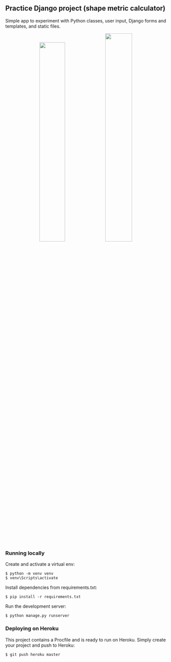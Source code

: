 ## Practice Django project (shape metric calculator)

Simple app to experiment with Python classes, user input, Django forms and templates, and static files.

<p align="middle">
    <image src="img/user_input.png" width="40%">
    <image src="img/output.png" width="40.9%">
</p>



  
### Running locally
Create and activate a virtual env:
```
$ python -m venv venv
$ venv\Scripts\activate
```

Install dependencies from requirements.txt:
```
$ pip install -r requirements.txt
```

Run the development server:  
```
$ python manage.py runserver
```

### Deploying on Heroku
This project contains a Procfile and is ready to run on Heroku.  Simply create your project and push to Heroku:
```
$ git push heroku master
```
